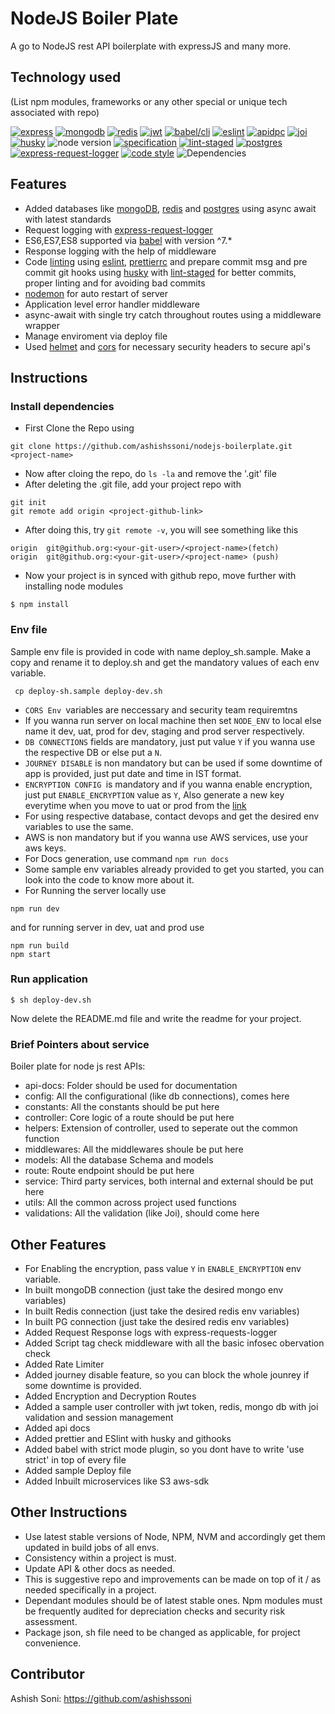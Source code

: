 # NodeJS Boiler Plate

A go to NodeJS rest API boilerplate with expressJS and many more.
## Technology used

(List npm modules, frameworks or any other special or unique tech associated with repo)

[![express](https://img.shields.io/badge/express-%5E4.16.1-orange.svg)](https://github.com/expressjs/express)
[![mongodb](https://img.shields.io/badge/mongodb-3.6.8-orange.svg)](https://www.mongodb.com/)
[![redis](https://img.shields.io/badge/redis-4.27.8-red.svg)](https://redis.io/)
[![jwt](https://img.shields.io/badge/jwt-8.5.1-blue.svg)](jwt.io/)
[![babel/cli](https://img.shields.io/badge/babel-7.10.4-yellow.svg)](https://babeljs.io/)
[![eslint](https://img.shields.io/badge/eslint-7.4.0-blue.svg)](https://eslint.org/)
[![apidpc](https://img.shields.io/badge/apidoc-0.23.0-orange.svg)](https://www.npmjs.com/package/apidoc)
[![joi](https://img.shields.io/badge/joi-17.1.1-blue.svg)](https://www.npmjs.com/package/@hapi/joi)
[![husky](https://img.shields.io/badge/husky-%5E6.0.0-blue.svg)](https://github.com/typicode/husky)
![node version](https://img.shields.io/badge/node-%3E%3D12.16.1-green)
[![specification](https://img.shields.io/badge/ES8/ECMASCRIPT-2017-yellow.svg)](https://www.ecma-international.org/ecma-262/8.0/index.html)
[![lint-staged](https://img.shields.io/badge/lint--staged-%5E11.0.0-red.svg)](https://github.com/okonet/lint-staged)
[![postgres](https://img.shields.io/badge/postgres-8.7.1-informational.svg)](https://www.postgresql.org/)
[![express-request-logger](https://img.shields.io/badge/express--requests--logger-3.0.3-orange.svg)](https://www.npmjs.com/package/express-requests-logger)
[![code style](https://img.shields.io/badge/eslint--config--standard-%5E16.0.2-brightgreen.svg)](https://github.com/eslint/eslint)
![Dependencies](https://img.shields.io/badge/dependencies-up%20to%20date-brightgreen.svg)


## Features
- Added databases like [mongoDB](https://github.com/mongodb/mongo), [redis](https://redis.io/) and [postgres](https://www.postgresql.org/) using async await with latest standards
- Request logging with [express-request-logger](https://www.npmjs.com/package/express-requests-logger)
- ES6,ES7,ES8 supported via [babel](https://github.com/babel/babel) with version ^7.*
- Response logging with the help of middleware
- Code [linting](http://eslint.org) using [eslint](https://github.com/eslint/eslint), [prettierrc](https://github.com/sourcegraph/prettierrc) and prepare commit msg and pre commit git hooks using [husky](https://github.com/typicode/husky) with [lint-staged](https://github.com/okonet/lint-staged) for better commits, proper linting and for avoiding bad commits
- [nodemon](https://github.com/remy/nodemon) for auto restart of server
- Application level error handler middleware
- async-await with single try catch throughout routes using a middleware wrapper
- Manage enviroment via deploy file
- Used [helmet](https://github.com/helmetjs/helmet) and [cors](https://github.com/expressjs/cors) for necessary security headers to secure api's 

## Instructions

### Install dependencies

- First Clone the Repo using

```
git clone https://github.com/ashishssoni/nodejs-boilerplate.git <project-name>
```

- Now after cloing the repo, do `ls -la` and remove the '.git' file
- After deleting the .git file, add your project repo with

```
git init
git remote add origin <project-github-link>
```

- After doing this, try `git remote -v`, you will see something like this

```
origin	git@github.org:<your-git-user>/<project-name>(fetch)
origin	git@github.org:<your-git-user>/<project-name> (push)
```

- Now your project is in synced with github repo, move further with installing node modules

```
$ npm install
```

### Env file

Sample env file is provided in code with name deploy_sh.sample.
Make a copy and rename it to deploy.sh and get the mandatory values of each env variable.

```
 cp deploy-sh.sample deploy-dev.sh
```

- `CORS Env `variables are neccessary and security team requiremtns
- If you wanna run server on local machine then set `NODE_ENV` to local else name it dev, uat, prod for dev, staging and prod server respectively.
- `DB CONNECTIONS` fields are mandatory, just put value `Y` if you wanna use the respective DB or else put a `N`.
- `JOURNEY DISABLE` is non mandatory but can be used if some downtime of app is provided, just put date and time in IST format.
- `ENCRYPTION CONFIG `is mandatory and if you wanna enable encryption, just put `ENABLE_ENCRYPTION` value as `Y`, Also generate a new key everytime when you move to uat or prod from the [link](https://travistidwell.com/jsencrypt/demo/)
- For using respective database, contact devops and get the desired env variables to use the same.
- AWS is non mandatory but if you wanna use AWS services, use your aws keys.
- For Docs generation, use command `npm run docs`
- Some sample env variables already provided to get you started, you can look into the code to know more about it.
- For Running the server locally use

```
npm run dev
```

and for running server in dev, uat and prod use

```
npm run build
npm start
```

### Run application

```
$ sh deploy-dev.sh
```

Now delete the README.md file and write the readme for your project.

### Brief Pointers about service

Boiler plate for node js rest APIs:

- api-docs: Folder should be used for documentation
- config: All the configurational (like db connections), comes here
- constants: All the constants should be put here
- controller: Core logic of a route should be put here
- helpers: Extension of controller, used to seperate out the common function
- middlewares: All the middlewares shoule be put here
- models: All the database Schema and models
- route: Route endpoint should be put here
- service: Third party services, both internal and external should be put here
- utils: All the common across project used functions
- validations: All the validation (like Joi), should come here

## Other Features

- For Enabling the encryption, pass value `Y` in `ENABLE_ENCRYPTION` env variable.
- In built mongoDB connection (just take the desired mongo env variables)
- In built Redis connection (just take the desired redis env variables)
- In built PG connection (just take the desired redis env variables)
- Added Request Response logs with express-requests-logger
- Added Script tag check middleware with all the basic infosec obervation check
- Added Rate Limiter
- Added journey disable feature, so you can block the whole jounrey if some downtime is provided.
- Added Encryption and Decryption Routes
- Added a sample user controller with jwt token, redis, mongo db with joi validation and session management
- Added api docs
- Added prettier and ESlint with husky and githooks
- Added babel with strict mode plugin, so you dont have to write 'use strict' in top of every file
- Added sample Deploy file
- Added Inbuilt microservices like S3 aws-sdk

## Other Instructions

- Use latest stable versions of Node, NPM, NVM and accordingly get them updated in build jobs of all envs.
- Consistency within a project is must.
- Update API & other docs as needed.
- This is suggestive repo and improvements can be made on top of it / as needed specifically in a project.
- Dependant modules should be of latest stable ones. Npm modules must be frequently audited for depreciation checks and
  security risk assessment.
- Package json, sh file need to be changed as applicable, for project convenience.

## Contributor
Ashish Soni: <https://github.com/ashishssoni>
